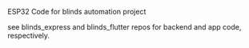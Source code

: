 ESP32 Code for blinds automation project

see blinds_express and blinds_flutter repos for backend and app code, respectively.
